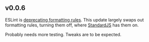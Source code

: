 ## v0.0.6

ESLint is [deprecating formatting rules](https://eslint.org/blog/2023/10/deprecating-formatting-rules/). This update largely swaps out formatting rules, turning them off, where [StandardJS](https://standardjs.com/) has them on.

Probably needs more testing. Tweaks are to be expected.
